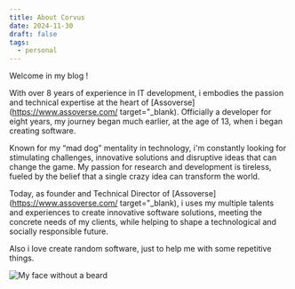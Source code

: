 ```yaml
---
title: About Corvus
date: 2024-11-30
draft: false
tags:
  - personal
---
```

Welcome in my blog !

With over 8 years of experience in IT development, i embodies the passion and technical expertise at the heart of [Assoverse](https://www.assoverse.com/ target="_blank). Officially a developer for eight years, my journey began much earlier, at the age of 13, when i began creating software.

Known for my “mad dog” mentality in technology, i'm constantly looking for stimulating challenges, innovative solutions and disruptive ideas that can change the game. My passion for research and development is tireless, fueled by the belief that a single crazy idea can transform the world.

Today, as founder and Technical Director of [Assoverse](https://www.assoverse.com/  target="_blank), i uses my multiple talents and experiences to create innovative software solutions, meeting the concrete needs of my clients, while helping to shape a technological and socially responsible future.

Also i love create random software, just to help me with some repetitive things.



![My face without a beard](https://tashikomaaa.github.io/corvusblog/images/me.png)